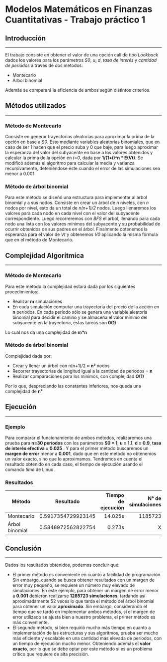 # Modelos Matemáticos en Finanzas Cuantitativas - Trabajo práctico 1

## Introducción
---------------
El trabajo consiste en obtener el valor de una opción call de tipo _Lookback_ dados los valores para los parámetros _S0_, _u_, _d_, _tasa de interés_ y _cantidad de periódos_ a través de dos metodos:
- Montecarlo
- Árbol binomial

Además se comparará la eficiencia de ambos según distintos criterios.

## Métodos utilizados
---------------------
### Método de Montecarlo
Consiste en generar trayectorias aleatorias para aproximar la prima de la opción en base a _S0_. Esto mediante variables aleatorias binomiales, que en caso de ser 1 hacen que el precio suba y 0 que baje, para luego aproximar la esperanza del valor del subyacente en base a los valores obtenidos y calcular la prima de la opción en _t=0_, dada por __1/(1+i)^n * E(Vt)__.
Se modificó además el algoritmo para calcular la media y varianza recursivamente, deteniéndose éste cuando el error de las simulaciones sea menor a 0.001

### Método de árbol binomial
Para este método se diseñó una estructura para implementar al árbol binomial y a sus nodos. Consiste en crear un árbol de _n_ niveles, con _n_ nodos por nivel, esto da un total de _n(n+1)/2_ nodos. Luego llenaremos los valores para cada nodo en cada nivel con el valor del subyacente correspondiente. Luego recorreremos con _BFS_ el arbol, llenando para cada nodo una lista con los valores mínimos del subyacente y su probabilidad de ocurrir obtenidos de sus padres en el árbol. Finalmente obtenemos la esperanza para el valor de _Vt_ y obtenemos _V0_ aplicando la misma fórmula que en el método de Montecarlo.

## Complejidad Algorítmica
--------------------------
### Método de Montecarlo
Para este método la complejidad estará dada por los siguientes procedimientos:
- Realizar __m__ simulaciones
- En cada simulación computar una trayectoria del precio de la acción en __n__ períodos. En cada período sólo se genera una variable aleatoria binomial para decidir el camino y se almacena el valor mínimo del subyacente en la trayectoria, estas tareas son __0(1)__

Lo cual nos da una complejidad de __m*n__

### Método de árbol binomial
Complejidad dada por:
- Crear y llenar un árbol con n(n+1)/2 ≈ __n²__ nodos
- Recorrer trayectorias de longitud igual a la cantidad de períodos = __n__
- Realizar comparaciones para los mínimos, con complejidad __O(1)__

Por lo que, despreciando las constantes inferiores, nos queda una complejidad de __n²__ 

## Ejecución
------------
### Ejemplo

Para comparar el funcionamiento de ambos métodos, realizaremos una prueba para __n=30 períodos__ con los parámetros __S0 = 1__, __u = 1.1__, __d = 0.9__, __tasa de interés efectiva = 0.025__ . Y para el primer método buscaremos un __margen de error__ menor a __0.001__, dado que en este método no obtenemos un valor exacto, sino que lo aproximamos. Tendremos en cuenta el resultado obtenido en cada caso, el tiempo de ejecución usando el comando _time_ de Linux .

### Resultados

| Método  |      Resultado      |  Tiempo de ejecución | N° de simulaciones
|----------|:-------------:|------:|----:|
| Montecarlo |  0.5917354729923145 | 14.025s | 1185723 |
| Árbol binomial |    0.5848972562822754   | 0.273s  | X |




## Conclusión
-------------
Dados los resultados obtenidos, podemos concluir que:
- El primer método es conveniente en cuanto a facilidad de programación. Sin embargo, cuando se busca obtener resultados con un margen de error muy pequeño, se requiere un número muy elevado de simulaciones. En este ejemplo, para obtener un margen de error menor a __0.001__ debieron realizarse __1285723 simulaciones__, tardando así aproximadamente 52 veces lo que tarda el método del árbol binomial para obtener un valor __aproximado__. Sin embargo, considerando el tiempo que se tardó en implementar ambos métodos, si el margen de error utilizado se ajusta bien a nuestro problema, el primer método es más conveniente.
- El segundo método, si bien requirió mucho más tiempo en cuanto a implementación de las estructuras y sus algoritmos, prueba ser mucho más eficiente y escalable en una cantidad más elevada de períodos, con un tiempo de ejecución mucho menor. Obteniendo además el __valor exacto__, por lo que se debe optar por este método si es un problema crítico que requiere de alta precisión.
